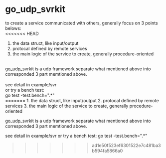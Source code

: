 go_udp_svrkit
=============

to create a service communicated with others, generally focus on 3 points belows:<br>
<<<<<<< HEAD
1. the data struct, like input/output<br>
2. protocal defined by remote services<br>
3. the main logic of the service to create, generally procedure-oriented<br>
<br>
go_udp_svrkit is a udp framework separate what mentioned above into corresponded 3 part memtioned above.<br>
<br>
see detail in example/svr<br>
or try a bench test: <br>
go test -test.bench=".*"<br>
=======
1. the data struct, like input/output
2. protocal defined by remote services
3. the main logic of the service to create, generally procedure-oriented

go_udp_svrkit is a udp framework separate what mentioned above into corresponded 3 part memtioned above.

see detail in example/svr
or try a bench test: 
go test -test.bench=".*"
>>>>>>> ad1e50f523ef6301522e7c481ba3b594fa5866a0
